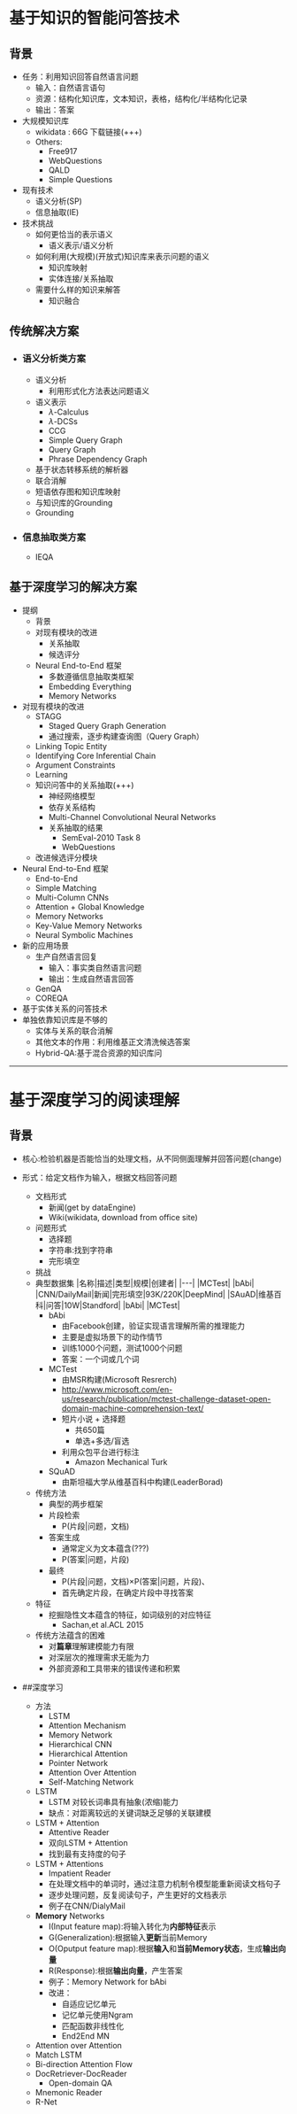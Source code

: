 # 基于知识的智能问答技术
## 背景
+ 任务：利用知识回答自然语言问题
	+ 输入：自然语言语句
	+ 资源：结构化知识库，文本知识，表格，结构化/半结构化记录
	+ 输出：答案
+ 大规模知识库
	+ wikidata : 66G 下载链接(+++)
	+ Others:
		+ Free917
		+ WebQuestions
		+ QALD
		+ Simple Questions
+ 现有技术
	+ 语义分析(SP)
	+ 信息抽取(IE)
+ 技术挑战
	+ 如何更恰当的表示语义
		+ 语义表示/语义分析
	+ 如何利用(大规模)(开放式)知识库来表示问题的语义
		+ 知识库映射
		+ 实体连接/关系抽取
	+ 需要什么样的知识来解答
		+ 知识融合

## 传统解决方案
+ ### 语义分析类方案
	+ 语义分析
		+ 利用形式化方法表达问题语义
	+ 语义表示
		+ $\lambda$-Calculus
		+ $\lambda$-DCSs
		+ CCG
		+ Simple Query Graph
		+ Query Graph
		+ Phrase Dependency Graph
	+ 基于状态转移系统的解析器
	+ 联合消解
	+ 短语依存图和知识库映射
	+ 与知识库的Grounding
	+ Grounding

+ ### 信息抽取类方案
	+ IEQA

## 基于深度学习的解决方案
+ 提纲
	+ 背景
	+ 对现有模块的改进
		+ 关系抽取
		+ 候选评分
	+ Neural End-to-End 框架
		+ 多数遵循信息抽取类框架
		+ Embedding Everything
		+ Memory Networks
+ 对现有模块的改进
	+ STAGG
		+ Staged Query Graph Generation
		+ 通过搜索，逐步构建查询图（Query Graph）
	+ Linking Topic Entity
	+ Identifying Core Inferential Chain
	+ Argument Constraints
	+ Learning
	+ 知识问答中的关系抽取(+++)
		+ 神经网络模型
		+ 依存关系结构
		+ Multi-Channel Convolutional Neural Networks
		+ 关系抽取的结果
			+ SemEval-2010 Task 8
			+ WebQuestions
	+ 改进候选评分模块
+ Neural End-to-End 框架
	+ End-to-End
	+ Simple Matching
	+ Multi-Column CNNs
	+ Attention + Global Knowledge
	+ Memory Networks
	+ Key-Value Memory Networks
	+ Neural Symbolic Machines
+ 新的应用场景
	+ 生产自然语言回复
		+ 输入：事实类自然语言问题
		+ 输出：生成自然语言回答
	+ GenQA
	+ COREQA
+ 基于实体关系的问答技术
+ 单独依靠知识库是不够的
	+ 实体与关系的联合消解
	+ 其他文本的作用：利用维基正文清洗候选答案
	+ Hybrid-QA:基于混合资源的知识库问
---
# 基于深度学习的阅读理解
## 背景
+ 核心:检验机器是否能恰当的处理文档，从不同侧面理解并回答问题(change)
+ 形式：给定文档作为输入，根据文档回答问题
	+ 文档形式
		+ 新闻(get by dataEngine)
		+ Wiki(wikidata, download from office site)
	+ 问题形式
		+ 选择题
		+ 字符串:找到字符串
		+ 完形填空
	+ 挑战
	+ 典型数据集
		|名称|描述|类型|规模|创建者|
        |---|
		|MCTest|
        |bAbi|
        |CNN/DailyMail|新闻|完形填空|93K/220K|DeepMind|
        |SAuAD|维基百科|问答|10W|Standford|
        |bAbi|
        |MCTest|
    	+ bAbi
    		+ 由Facebook创建，验证实现语言理解所需的推理能力
    		+ 主要是虚拟场景下的动作情节
    		+ 训练1000个问题，测试1000个问题
    		+ 答案：一个词或几个词
    	+ MCTest
    		+ 由MSR构建(Microsoft Resrerch)
    		+ http://www.microsoft.com/en-us/research/publication/mctest-challenge-dataset-open-domain-machine-comprehension-text/
    		+ 短片小说 + 选择题
    			+ 共650篇
    			+ 单选+多选/盲选
    		+ 利用众包平台进行标注
    			+ Amazon Mechanical Turk
    	+ SQuAD
    		+ 由斯坦福大学从维基百科中构建(LeaderBorad)
    + 传统方法
    	+ 典型的两步框架
    	+ 片段检索
    		+ P(片段|问题，文档)
    	+ 答案生成
    		+ 通常定义为文本蕴含(???)
    		+ P(答案|问题，片段)
    	+ 最终
    		+ P(片段|问题，文档)×P(答案|问题，片段)、
    		+ 首先确定片段，在确定片段中寻找答案
    + 特征
    	+ 挖掘隐性文本蕴含的特征，如词级别的对应特征
    		+ Sachan,et al.ACL 2015
    + 传统方法蕴含的困难
    	+ 对**篇章**理解建模能力有限
    	+ 对深层次的推理需求无能为力
    	+ 外部资源和工具带来的错误传递和积累
    
    
+ ##深度学习
	+ 方法
		+ LSTM
		+ Attention Mechanism
		+ Memory Network
		+ Hierarchical CNN
		+ Hierarchical Attention
		+ Pointer Network
		+ Attention Over Attention
		+ Self-Matching Network
	+ LSTM
		+ LSTM 对较长词串具有抽象(浓缩)能力
		+ 缺点：对距离较远的关键词缺乏足够的关联建模
	+ LSTM + Attention
		+ Attentive Reader
		+ 双向LSTM + Attention
		+ 找到最有支持度的句子
	+ LSTM + Attentions
		+ Impatient Reader
		+ 在处理文档中的单词时，通过注意力机制令模型能重新阅读文档句子
		+ 逐步处理问题，反复阅读句子，产生更好的文档表示
		+ 例子在CNN/DialyMail
	+ **Memory** Networks
		+ I(Input feature map):将输入转化为**内部特征**表示
		+ G(Generalization):根据输入**更新**当前Memory
		+ O(Oputput feature map):根据**输入**和**当前Memory状态**，生成**输出向量**
		+ R(Response):根据**输出向量**，产生答案
		+ 例子：Memory Network for bAbi
		+ 改进：
			+ 自适应记忆单元
			+ 记忆单元使用Ngram
			+ 匹配函数非线性化
			+ End2End MN
	+ Attention over Attention
    + Match LSTM
    + Bi-direction Attention Flow
    + DocRetriever-DocReader
    	+ Open-domain QA
    + Mnemonic Reader
    + R-Net